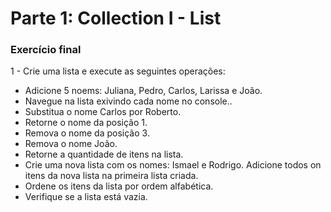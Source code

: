 # Parte 1: Collection I - List
### Exercício final

1 - Crie uma lista e execute as seguintes operações:

- Adicione 5 noems: Juliana, Pedro, Carlos, Larissa e João.
- Navegue na lista exivindo cada nome no console..
- Substitua o nome Carlos por Roberto.
- Retorne o nome da posição 1.
- Remova o nome da posição 3.
- Remova o nome João.
- Retorne a quantidade de itens na lista.
- Crie uma nova lista com os nomes: Ismael e Rodrigo. Adicione todos on itens da nova lista na primeira lista criada.
- Ordene os itens da lista por ordem alfabética.
- Verifique se a lista está vazia.
